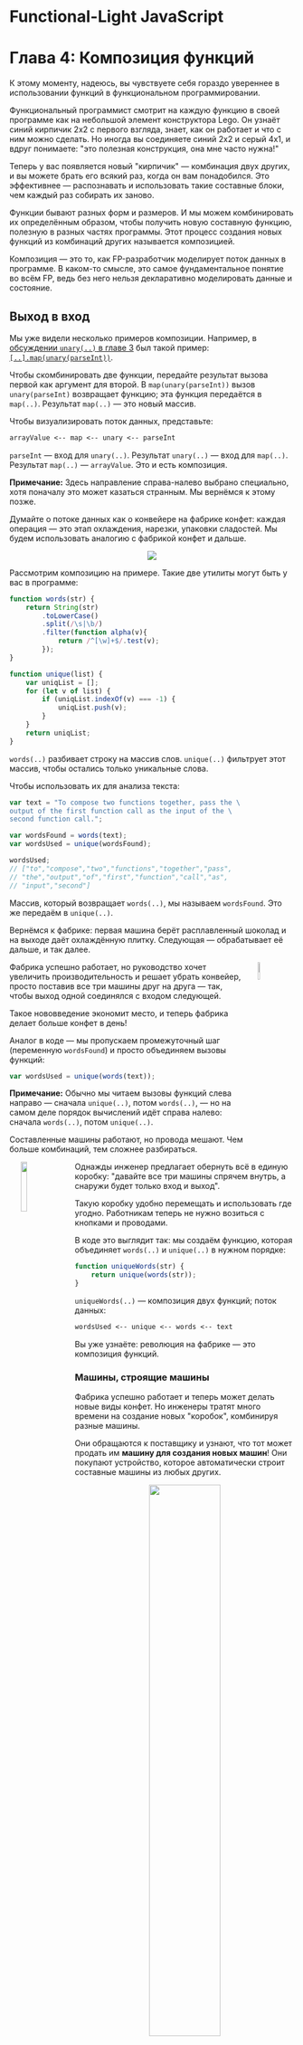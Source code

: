 # Functional-Light JavaScript
# Глава 4: Композиция функций

К этому моменту, надеюсь, вы чувствуете себя гораздо увереннее в использовании функций в функциональном программировании.

Функциональный программист смотрит на каждую функцию в своей программе как на небольшой элемент конструктора Lego. Он узнаёт синий кирпичик 2х2 с первого взгляда, знает, как он работает и что с ним можно сделать. Но иногда вы соединяете синий 2х2 и серый 4х1, и вдруг понимаете: "это полезная конструкция, она мне часто нужна!"

Теперь у вас появляется новый "кирпичик" — комбинация двух других, и вы можете брать его всякий раз, когда он вам понадобился. Это эффективнее — распознавать и использовать такие составные блоки, чем каждый раз собирать их заново.

Функции бывают разных форм и размеров. И мы можем комбинировать их определённым образом, чтобы получить новую составную функцию, полезную в разных частях программы. Этот процесс создания новых функций из комбинаций других называется композицией.

Композиция — это то, как FP-разработчик моделирует поток данных в программе. В каком-то смысле, это самое фундаментальное понятие во всём FP, ведь без него нельзя декларативно моделировать данные и состояние.

## Выход в вход

Мы уже видели несколько примеров композиции. Например, в [обсуждении `unary(..)` в главе 3](ch3.md/#user-content-unary) был такой пример: [`[..].map(unary(parseInt))`](ch3.md/#mapunary).

Чтобы скомбинировать две функции, передайте результат вызова первой как аргумент для второй. В `map(unary(parseInt))` вызов `unary(parseInt)` возвращает функцию; эта функция передаётся в `map(..)`. Результат `map(..)` — это новый массив.

Чтобы визуализировать поток данных, представьте:

```txt
arrayValue <-- map <-- unary <-- parseInt
```

`parseInt` — вход для `unary(..)`. Результат `unary(..)` — вход для `map(..)`. Результат `map(..)` — `arrayValue`. Это и есть композиция.

**Примечание:** Здесь направление справа-налево выбрано специально, хотя поначалу это может казаться странным. Мы вернёмся к этому позже.

Думайте о потоке данных как о конвейере на фабрике конфет: каждая операция — это этап охлаждения, нарезки, упаковки сладостей. Мы будем использовать аналогию с фабрикой конфет и дальше.

<p align="center">
    <img src="images/fig2.png">
</p>

Рассмотрим композицию на примере. Такие две утилиты могут быть у вас в программе:

```js
function words(str) {
    return String(str)
        .toLowerCase()
        .split(/\s|\b/)
        .filter(function alpha(v){
            return /^[\w]+$/.test(v);
        });
}

function unique(list) {
    var uniqList = [];
    for (let v of list) {
        if (uniqList.indexOf(v) === -1) {
            uniqList.push(v);
        }
    }
    return uniqList;
}
```

`words(..)` разбивает строку на массив слов. `unique(..)` фильтрует этот массив, чтобы остались только уникальные слова.

Чтобы использовать их для анализа текста:

```js
var text = "To compose two functions together, pass the \
output of the first function call as the input of the \
second function call.";

var wordsFound = words(text);
var wordsUsed = unique(wordsFound);

wordsUsed;
// ["to","compose","two","functions","together","pass",
// "the","output","of","first","function","call","as",
// "input","second"]
```

Массив, который возвращает `words(..)`, мы называем `wordsFound`. Это же передаём в `unique(..)`.

Вернёмся к фабрике: первая машина берёт расплавленный шоколад и на выходе даёт охлаждённую плитку. Следующая — обрабатывает её дальше, и так далее.

<img src="images/fig3.png" align="right" width="9%" hspace="20">

Фабрика успешно работает, но руководство хочет увеличить производительность и решает убрать конвейер, просто поставив все три машины друг на друга — так, чтобы выход одной соединялся с входом следующей.

Такое нововведение экономит место, и теперь фабрика делает больше конфет в день!

Аналог в коде — мы пропускаем промежуточный шаг (переменную `wordsFound`) и просто объединяем вызовы функций:

```js
var wordsUsed = unique(words(text));
```

**Примечание:** Обычно мы читаем вызовы функций слева направо — сначала `unique(..)`, потом `words(..)`, — но на самом деле порядок вычислений идёт справа налево: сначала `words(..)`, потом `unique(..)`.

Составленные машины работают, но провода мешают. Чем больше комбинаций, тем сложнее разбираться.

<img src="images/fig4.png" align="left" width="15%" hspace="20">

Однажды инженер предлагает обернуть всё в единую коробку: "давайте все три машины спрячем внутрь, а снаружи будет только вход и выход".

Такую коробку удобно перемещать и использовать где угодно. Работникам теперь не нужно возиться с кнопками и проводами.

В коде это выглядит так: мы создаём функцию, которая объединяет `words(..)` и `unique(..)` в нужном порядке:

```js
function uniqueWords(str) {
    return unique(words(str));
}
```

`uniqueWords(..)` — композиция двух функций; поток данных:

```txt
wordsUsed <-- unique <-- words <-- text
```

Вы уже узнаёте: революция на фабрике — это композиция функций.

### Машины, строящие машины

Фабрика успешно работает и теперь может делать новые виды конфет. Но инженеры тратят много времени на создание новых "коробок", комбинируя разные машины.

Они обращаются к поставщику и узнают, что тот может продать им **машину для создания новых машин**! Они покупают устройство, которое автоматически строит составные машины из любых других.

<p align="center">
    <img src="images/fig5.png" width="50%">
</p>

В коде аналог — утилита `compose2(..)`, автоматически создающая композицию двух функций:

```js
function compose2(fn2, fn1) {
    return function composed(origValue){
        return fn2(fn1(origValue));
    };
}

// или стрелочная запись
var compose2 =
    (fn2, fn1) =>
        origValue =>
            fn2(fn1(origValue));
```

Обратите внимание: параметры идут как `fn2, fn1`, и сначала вызывается `fn1`, затем `fn2`. Это принято во многих FP-библиотеках: композиция идёт справа налево.

Это удобно, потому что функции перечислены в том порядке, в каком они идут при обычном (ручном) вызове: `unique(words(str))` — значит, в `compose2` — `unique, words`.

Теперь более эффективная версия нашей машины:

```js
var uniqueWords = compose2(unique, words);
```

### Вариации композиции

Комбинировать функции можно и в другом порядке. Например:

```js
var letters = compose2(words, unique);

var chars = letters("How are you Henry?");
chars;
// ["h","o","w","a","r","e","y","u","n"]
```

Это работает потому, что `words(..)` сначала приводит вход к строке. Но не всегда композиции бывают односторонними!

Фабрика должна быть осторожна: если попробовать "запихнуть" уже упакованные конфеты в машину для замешивания шоколада — получится катастрофа.

## Общая композиция

Если можно объединять две функции, можно и больше. Поток данных для нескольких функций:

```txt
finalValue <-- func1 <-- func2 <-- ... <-- funcN <-- origValue
```

<p align="center">
    <img src="images/fig6.png" width="50%">
</p>

Теперь у фабрики есть супер-машина, которая комбинирует сколько угодно этапов.

Утилита для такой композиции:

<a name="generalcompose"></a>

```js
function compose(...fns) {
    return function composed(result){
        var list = [...fns];
        while (list.length > 0) {
            result = list.pop()(result);
        }
        return result;
    };
}

// или стрелочная запись
var compose =
    (...fns) =>
        result => {
            var list = [...fns];
            while (list.length > 0) {
                result = list.pop()(result);
            }
            return result;
        };
```

**Внимание:** `[...fns]` нужен, чтобы не изменять исходный массив функций.

Пример композиции трёх функций:

```js
function skipShortWords(words) {
    var filteredWords = [];
    for (let word of words) {
        if (word.length > 4) {
            filteredWords.push(word);
        }
    }
    return filteredWords;
}
```

```js
var text = "To compose two functions together, pass the \
output of the first function call as the input of the \
second function call.";

var biggerWords = compose(skipShortWords, unique, words);

var wordsUsed = biggerWords(text);
wordsUsed;
// ["compose","functions","together","output","first",
// "function","input","second"]
```

Можно добавить частичное применение (см. `partialRight(..)`):

```js
function skipLongWords(list) { /* .. */ }

var filterWords = partialRight(compose, unique, words);

var biggerWords = filterWords(skipShortWords);
var shorterWords = filterWords(skipLongWords);

biggerWords(text);
// ["compose","functions","together","output","first",
// "function","input","second"]

shorterWords(text);
// ["to","two","pass","the","of","call","as"]
```

Частичное применение позволяет заранее зафиксировать часть композиции, а потом создавать вариации.

Также можно использовать `curry(..)`, иногда с `reverseArgs(compose)`.

**Примечание:** Так как `curry(..)` определяет арность по `length`, с композициями иногда нужно явно указывать количество аргументов.

### Альтернативные реализации

Понимание разных реализаций `compose(..)` важно для общего понимания FP.

Можно реализовать через `reduce(..)` (подробнее о нем в главе 9):

<a name="composereduce"></a>

```js
function compose(...fns) {
    return function composed(result){
        return [...fns].reverse().reduce(function reducer(result, fn){
            return fn(result);
        }, result);
    };
}

// или стрелочная форма
var compose = (...fns) =>
    result =>
        [...fns].reverse().reduce(
            (result, fn) => fn(result),
            result
        );
```

В этой версии первый аргумент принимает только один параметр. Чтобы исправить это, используем обёртку:

```js
function compose(...fns) {
    return fns.reverse().reduce(function reducer(fn1, fn2){
        return function composed(...args){
            return fn2(fn1(...args));
        };
    });
}
```

В этой реализации `reduce(..)` вызывается один раз, а все вычисления — при вызове итоговой функции.

Можно реализовать и рекурсивно (подробнее — в главе 8):

```js
function compose(...fns) {
    var [fn1, fn2, ...rest] = fns.reverse();
    var composedFn = function composed(...args){
        return fn2(fn1(...args));
    };
    if (rest.length == 0) return composedFn;
    return compose(...rest.reverse(), composedFn);
}
```

Каждая реализация имеет свои плюсы и минусы; выбирайте по ситуации.

## Композиция слева направо

Стандартные реализации `compose(..)` работают справа налево. Это удобно для соответствия обычному порядку записи вложенных вызовов, но иногда читается не так очевидно.

Компоновка слева направо называется `pipe(..)`. Это термин из Unix, где программы соединяются через "|".

```js
function pipe(...fns) {
    return function piped(result){
        var list = [...fns];
        while (list.length > 0) {
            result = list.shift()(result);
        }
        return result;
    };
}
```

Или так:

```js
var pipe = reverseArgs(compose);
```

Например:

```js
var biggerWords = compose(skipShortWords, unique, words);
// то же самое через pipe:
var biggerWords = pipe(words, unique, skipShortWords);
```

Преимущество — функции перечислены в порядке исполнения.

Полезно, если хочется частично применить первую функцию — тогда используем `partial(pipe, words, unique)`.

## Абстракция

Абстракция — ключевой момент при работе с композицией.

Как и частичное применение/каррирование (см. [главу 3](ch3.md/#some-now-some-later)), композиция позволяет выделить общее, спрятать детали, сделать код читаемее и переиспользуемым.

Пример:

```js
function saveComment(txt) {
    if (txt != "") {
        comments[comments.length] = txt;
    }
}

function trackEvent(evt) {
    if (evt.name !== undefined) {
        events[evt.name] = evt;
    }
}
```

Обе функции сохраняют данные в хранилище — различается только "куда" и "как". Вынесем общее:

```js
function storeData(store, location, value) {
    store[location] = value;
}

function saveComment(txt) {
    if (txt != "") {
        storeData(comments, comments.length, txt);
    }
}

function trackEvent(evt) {
    if (evt.name !== undefined) {
        storeData(events, evt.name, evt);
    }
}
```

Так мы избегаем дублирования (DRY). Но абстракция может быть чрезмерной:

```js
function conditionallyStoreData(store, location, value, checkFn) {
    if (checkFn(value, store, location)) {
        store[location] = value;
    }
}
```

Иногда чрезмерная общность усложняет код больше, чем упрощает.

**Главное:** абстракция — не способ скрыть детали, а способ отделить их, чтобы было проще думать о каждом слое по отдельности.

Пример декларативной абстракции:

```js
function getData() {
    return [1,2,3,4,5];
}

// императивно
var tmp = getData();
var a = tmp[0];
var b = tmp[3];

// декларативно
var [a,,,b] = getData();
```

Здесь мы явно показываем *что* хотим получить, а не *как* это делается.

### Композиция как абстракция

Композиция — это тоже декларативная абстракция.

Пример:

```js
// императивно
function shorterWords(text) {
    return skipLongWords(unique(words(text)));
}

// декларативно
var shorterWords = compose(skipLongWords, unique, words);
```

В декларативном варианте мы видим только *что* делаем с данными, не вникая в детали.

Даже если композиция используется только в одном месте, она делает код понятнее, отделяя *как* от *что*.

## Возвращаемся к point-free

Пора снова взглянуть на point-free-стиль из [главы 3](ch3.md/#no-points):

```js
// дано: ajax(url, data, cb)

var getPerson = partial(ajax, "http://some.api/person");
var getLastOrder = partial(ajax, "http://some.api/order", { id: -1 });

getLastOrder(function orderFound(order){
    getPerson({ id: order.personId }, function personFound(person){
        output(person.name);
    });
});
```

Хотим избавиться от промежуточных переменных `order` и `person`.

Для этого определим:

```js
function extractName(person) {
    return person.name;
}
```

Аналогично, можно создать универсальную функцию извлечения свойства:

```js
function prop(name, obj) {
    return obj[name];
}
// стрелочная форма
var prop = (name, obj) => obj[name];
```

Чтобы не мутировать объект, для установки свойства используем клон:

<a name="setprop"></a>

```js
function setProp(name, obj, val) {
    var o = Object.assign({}, obj);
    o[name] = val;
    return o;
}
```

Теперь можем сделать функцию `extractName` через частичное применение:

```js
var extractName = partial(prop, "name");
```

Следующий шаг — создать функцию, которая будет принимать объект, извлекать `personId`, оборачивать его в `{ id: .. }`, и вызывать `getPerson`, а результат передавать в `output`.

Для этого определим:

```js
var extractPersonId = partial(prop, "personId");

function makeObjProp(name, value) {
    return setProp(name, {}, value);
}
var personData = partial(makeObjProp, "id");
```

Соберём композицию:

```js
var outputPersonName = compose(output, extractName);
var processPerson = partialRight(getPerson, outputPersonName);
var lookupPerson = compose(processPerson, personData, extractPersonId);
```

Всё вместе:

```js
var getPerson = partial(ajax, "http://some.api/person");
var getLastOrder = partial(ajax, "http://some.api/order", { id: -1 });

var extractName = partial(prop, "name");
var outputPersonName = compose(output, extractName);
var processPerson = partialRight(getPerson, outputPersonName);
var personData = partial(makeObjProp, "id");
var extractPersonId = partial(prop, "personId");
var lookupPerson = compose(processPerson, personData, extractPersonId);

getLastOrder(lookupPerson);
```

Вот это да! Point-free. Композиция помогла нам избавиться от "точек" и сделать код декларативным и читаемым.

Можно сделать короче, но менее понятно:

```js
partial(ajax, "http://some.api/order", { id: -1 })(
    compose(
        partialRight(
            partial(ajax, "http://some.api/person"),
            compose(output, partial(prop, "name"))
        ),
        partial(makeObjProp, "id"),
        partial(prop, "personId")
    )
);
```

## Итог

Композиция функций — это способ связать вывод одной функции со входом другой, и так далее.

Поскольку функции JS возвращают только одно значение, все функции в композиции (кроме, возможно, первой) должны быть унарными.

Вместо того чтобы детализировать каждый шаг, мы можем использовать утилиту типа `compose(..)` или `pipe(..)` и сделать код более читаемым и декларативным.

Композиция — это декларативный поток данных: наш код явно и прозрачно описывает, как движутся данные.

Во многом композиция — самый важный паттерн FP, ведь это единственный способ управлять потоком данных без побочных эффектов. В следующей главе мы подробнее поговорим о чистоте функций.

----

<a name="footnote-1"><sup>1</sup></a>Scott, Michael L. “Chapter 3: Names, Scopes, and Bindings.” Programming Language Pragmatics, 4th ed., Morgan Kaufmann, 2015, pp. 115.
